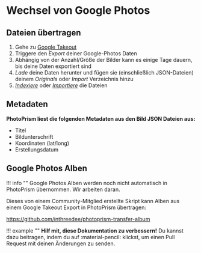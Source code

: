 # Wechsel von Google Photos #

## Dateien übertragen #

1. Gehe zu [Google Takeout](https://takeout.google.com/)
2. Triggere den *Export* deiner Google-Photos Daten
3. Abhängig von der Anzahl/Größe der Bilder kann es einige Tage dauern, bis deine Daten exportiert sind
4. *Lade* deine Daten herunter und fügen sie (einschließlich JSON-Dateien) deinem *Originals* oder *Import* Verzeichnis hinzu
5. [*Indexiere*](../library/indexing.md) oder [*Importiere*](../library/import.md) die Dateien

## Metadaten

**PhotoPrism liest die folgenden Metadaten aus den Bild JSON Dateien aus:**

- Titel
- Bildunterschrift
- Koordinaten (lat/long)
- Erstellungsdatum

## Google Photos Alben ##

!!! info ""
    Google Photos Alben werden noch nicht automatisch in PhotoPrism übernommen. Wir arbeiten daran.

Dieses von einem Community-Mitglied erstellte Skript kann Alben aus einem Google Takeout Export in PhotoPrism übertragen:

https://github.com/inthreedee/photoprism-transfer-album

!!! example ""
    **Hilf mit, diese Dokumentation zu verbessern!** Du kannst dazu beitragen, indem du auf :material-pencil: klickst, um einen Pull Request mit deinen Änderungen zu senden.